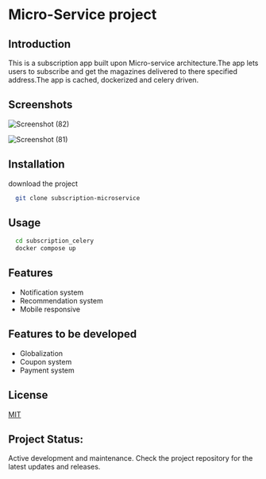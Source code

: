 

# Micro-Service project
## Introduction
This is a subscription app built upon Micro-service architecture.The app lets users to subscribe and get the magazines delivered to there specified address.The app is cached, dockerized and celery driven.



## Screenshots
![Screenshot (82)](https://github.com/abdul-09/subscription-microservice/assets/114946911/cf539449-08ea-4cf1-9988-13c585ace580)

![Screenshot (81)](https://github.com/abdul-09/subscription-microservice/assets/114946911/02531411-f4a5-40d8-a12c-1f41ac6a2362)


## Installation

download the project

```bash
  git clone subscription-microservice

```    
## Usage
```bash
  cd subscription_celery
  docker compose up

```


## Features

- Notification system
- Recommendation system
- Mobile responsive


## Features to be developed

- Globalization
- Coupon system
- Payment system


## License

[MIT](https://choosealicense.com/licenses/mit/)

## Project Status:
Active development and maintenance. Check the project repository for the latest updates and releases.
